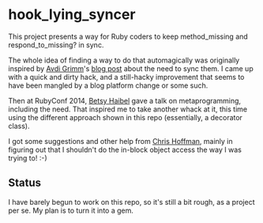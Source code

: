 hook_lying_syncer
=================

This project presents a way for Ruby coders to keep method_missing and
respond_to_missing? in sync.

The whole idea of finding a way to do that automagically was originally
inspired by [Avdi Grimm](http://about.avdi.org/)'s [blog
post](http://devblog.avdi.org/2011/12/07/defining-method_missing-and-respond_to-at-the-same-time/)
about the need to sync them.  I came up with a quick and dirty hack, and a
still-hacky improvement that seems to have been mangled by a blog platform
change or some such.

Then at RubyConf 2014, [Betsy Haibel](http://betsyhaibel.com/) gave a talk on
metaprogramming, including the need.  That inspired me to take another whack at
it, this time using the different approach shown in this repo (essentially, a
decorator class).

I got some suggestions and other help from [Chris
Hoffman](https://github.com/yarmiganosca), mainly in figuring out that I
shouldn't do the in-block object access the way I was trying to!  :-)

Status
-----

I have barely begun to work on this repo, so it's still a bit rough, as a
project per se.  My plan is to turn it into a gem.
